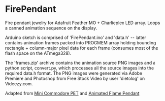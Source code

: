 # FirePendant

Fire pendant jewelry for Adafruit Feather MO + Charlieplex LED array. Loops a canned animation sequence on the display.

Arduino sketch is comprised of 'FirePendant.ino' and 'data.h' -- latter contains animation frames packed into PROGMEM array holding bounding rectangle + column-major pixel data for each frame (consumes most of the flash space on the ATmega328).

The 'frames.zip' archive contains the animation source PNG images and a python script, convert.py, which processes all the source images into the required data.h  format. The PNG images were generated via Adobe Premiere and Photoshop from Free Stock Video by user 'dietolog' on Videezy.com.

Adapted from [Mini Commodore PET](https://learn.adafruit.com/mini-commodore-pet-with-charlieplexed-led-matrix/overview) and [Animated Flame Pendant](https://learn.adafruit.com/animated-flame-pendant/overview)
